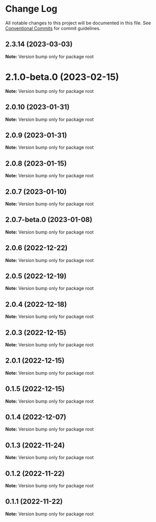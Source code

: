 # Change Log

All notable changes to this project will be documented in this file.
See [Conventional Commits](https://conventionalcommits.org) for commit guidelines.

## 2.3.14 (2023-03-03)

**Note:** Version bump only for package root





# 2.1.0-beta.0 (2023-02-15)

**Note:** Version bump only for package root





## 2.0.10 (2023-01-31)

**Note:** Version bump only for package root





## 2.0.9 (2023-01-31)

**Note:** Version bump only for package root





## 2.0.8 (2023-01-15)

**Note:** Version bump only for package root





## 2.0.7 (2023-01-10)

**Note:** Version bump only for package root





## 2.0.7-beta.0 (2023-01-08)

**Note:** Version bump only for package root





## 2.0.6 (2022-12-22)

**Note:** Version bump only for package root





## 2.0.5 (2022-12-19)

**Note:** Version bump only for package root





## 2.0.4 (2022-12-18)

**Note:** Version bump only for package root





## 2.0.3 (2022-12-15)

**Note:** Version bump only for package root





## 2.0.1 (2022-12-15)

**Note:** Version bump only for package root





## 0.1.5 (2022-12-15)

**Note:** Version bump only for package root





## 0.1.4 (2022-12-07)

**Note:** Version bump only for package root





## 0.1.3 (2022-11-24)

**Note:** Version bump only for package root





## 0.1.2 (2022-11-22)

**Note:** Version bump only for package root





## 0.1.1 (2022-11-22)

**Note:** Version bump only for package root
